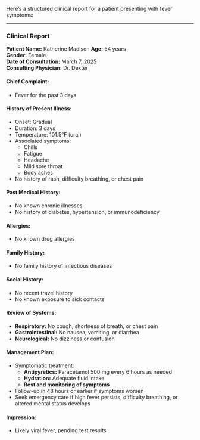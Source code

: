 Here’s a structured clinical report for a patient presenting with fever symptoms:

---

### **Clinical Report**

**Patient Name:** Katherine Madison
**Age:** 54 years  
**Gender:** Female  
**Date of Consultation:** March 7, 2025  
**Consulting Physician:** Dr. Dexter

#### **Chief Complaint:**

- Fever for the past 3 days

#### **History of Present Illness:**

- Onset: Gradual
- Duration: 3 days
- Temperature: 101.5°F (oral)
- Associated symptoms:
  - Chills
  - Fatigue
  - Headache
  - Mild sore throat
  - Body aches
- No history of rash, difficulty breathing, or chest pain

#### **Past Medical History:**

- No known chronic illnesses
- No history of diabetes, hypertension, or immunodeficiency

#### **Allergies:**

- No known drug allergies

#### **Family History:**

- No family history of infectious diseases

#### **Social History:**

- No recent travel history
- No known exposure to sick contacts

#### **Review of Systems:**

- **Respiratory:** No cough, shortness of breath, or chest pain
- **Gastrointestinal:** No nausea, vomiting, or diarrhea
- **Neurological:** No dizziness or confusion

#### **Management Plan:**

- Symptomatic treatment:
  - **Antipyretics:** Paracetamol 500 mg every 6 hours as needed
  - **Hydration:** Adequate fluid intake
  - **Rest and monitoring of symptoms**
- Follow-up in 48 hours or earlier if symptoms worsen
- Seek emergency care if high fever persists, difficulty breathing, or altered mental status develops

#### **Impression:**

- Likely viral fever, pending test results
